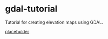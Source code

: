 # gdal-tutorial

Tutorial for creating elevation maps using GDAL.

[placeholder](https://github.com/Patrick-Old/gdal-tutorial/blob/main/Maps/Elevation_Map.jpeg)

